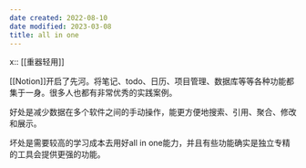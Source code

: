 ```yaml
---
date created: 2022-08-10
date modified: 2023-03-08
title: all in one
---
```


x:: [[重器轻用]]

[[Notion]]开启了先河。将笔记、todo、日历、项目管理、数据库等等各种功能都集于一身。很多人也都有非常优秀的实践案例。

好处是减少数据在多个软件之间的手动操作，能更方便地搜索、引用、聚合、修改和展示。

坏处是需要较高的学习成本去用好all in one能力，并且有些功能确实是独立专精的工具会提供更强的功能。
